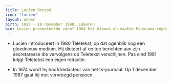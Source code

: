 ```yaml
---
title: Lucien Boussé
icon: "lucien"
layout: anker
birth: 1925 - 18 november 1998, Lokeren
bio: Lucien presenteerde vanaf 1964 het nieuws en maakte Panorama-reportages.
---
```


* Lucien introduceert in 1980 Teletekst, op dat ogenblik nog een gloednieuw medium. Hij dicteert af en toe berichten aan zijn secretaresse die vervolgens op Teletekst verschijnen. Pas eind 1981 krijgt Teletekst een eigen redactie.

* In 1974 wordt hij hoofdredacteur van het tv-journaal. Op 1 december 1987 gaat hij met vervroegd pensioen.
